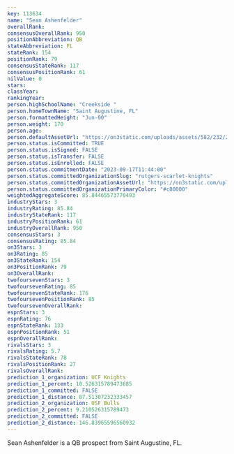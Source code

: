 ```yaml
---
key: 113634
name: "Sean Ashenfelder"
overallRank: 
consensusOverallRank: 950
positionAbbreviation: QB
stateAbbreviation: FL
stateRank: 154
positionRank: 79
consensusStateRank: 117
consensusPositionRank: 61
nilValue: 0
stars: 
classYear: 
rankingYear: 
person.highSchoolName: "Creekside "
person.homeTownName: "Saint Augustine, FL"
person.formattedHeight: "Jun-00"
person.weight: 170
person.age: 
person.defaultAssetUrl: "https://on3static.com/uploads/assets/582/232/232582.png"
person.status.isCommitted: TRUE
person.status.isSigned: FALSE
person.status.isTransfer: FALSE
person.status.isEnrolled: FALSE
person.status.commitmentDate: "2023-09-17T11:44:00"
person.status.committedOrganizationSlug: "rutgers-scarlet-knights"
person.status.committedOrganizationAssetUrl: "https://on3static.com/uploads/assets/161/150/150161.svg"
person.status.committedOrganizationPrimaryColor: "#c80000"
weightedAggregateScore: 85.84465573770493
industryStars: 3
industryRating: 85.84
industryStateRank: 117
industryPositionRank: 61
industryOverallRank: 950
consensusStars: 3
consensusRating: 85.84
on3Stars: 3
on3Rating: 85
on3StateRank: 154
on3PositionRank: 79
on3OverallRank: 
twofoursevenStars: 3
twofoursevenRating: 85
twofoursevenStateRank: 176
twofoursevenPositionRank: 85
twofoursevenOverallRank: 
espnStars: 3
espnRating: 76
espnStateRank: 133
espnPositionRank: 51
espnOverallRank: 
rivalsStars: 3
rivalsRating: 5.7
rivalsStateRank: 78
rivalsPositionRank: 27
rivalsOverallRank: 
prediction_1_organization: UCF Knights
prediction_1_percent: 10.526315789473685
prediction_1_committed: FALSE
prediction_1_distance: 87.51307232333457
prediction_2_organization: USF Bulls
prediction_2_percent: 9.210526315789473
prediction_2_committed: FALSE
prediction_2_distance: 146.83965596560932
---
```

Sean Ashenfelder is a QB prospect from Saint Augustine, FL.